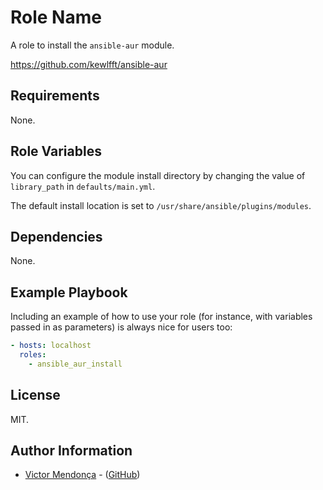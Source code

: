 Role Name
=========

A role to install the `ansible-aur` module.

https://github.com/kewlfft/ansible-aur

Requirements
------------

None.

Role Variables
--------------

You can configure the module install directory by changing the value of `library_path` in `defaults/main.yml`. 

The default install location is set to `/usr/share/ansible/plugins/modules`.

Dependencies
------------

None.

Example Playbook
----------------

Including an example of how to use your role (for instance, with variables passed in as parameters) is always nice for users too:

```yaml
- hosts: localhost
  roles:
    - ansible_aur_install
```

License
-------

MIT.

Author Information
------------------

- [Victor Mendonça](https://victormendonca.com/) - ([GitHub](https://github.com/victorbrca))
